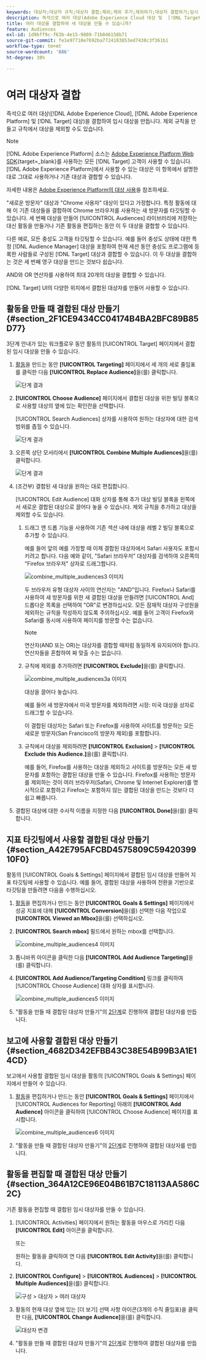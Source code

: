 ```yaml
---
keywords: 대상자;대상자 규칙;대상자 결합;제외;제외 추가;제외하기;대상자 결합하기;임시 대상자;애드혹 대상자
description: 즉석으로 여러 대상(Adobe Experience Cloud 대상 및  [!DNL Target] 대상)을 결합하여 임시 대상을 만드는 방법을 알아봅니다.
title: 여러 대상을 결합하여 새 대상을 만들 수 있습니까?
feature: Audiences
exl-id: 1d9bff9c-f63b-4e15-9809-71b046158b71
source-git-commit: fe1e97710e7692ba7724103853ed7438c3f361b1
workflow-type: tm+mt
source-wordcount: '886'
ht-degree: 38%

---
```


# 여러 대상자 결합

즉석으로 여러 대상([!DNL Adobe Experience Cloud], [!DNL Adobe Experience Platform] 및 [!DNL Target] 대상)을 결합하여 임시 대상을 만듭니다. 제외 규칙을 만들고 규칙에서 대상을 제외할 수도 있습니다.

>[!NOTE]
>
>[!DNL Adobe Experience Platform] 소스는 [Adobe Experience Platform Web SDK](https://experienceleague.adobe.com/docs/target-dev/developer/client-side/aep-web-sdk.html?lang=ko){target=_blank}를 사용하는 모든 [!DNL Target] 고객이 사용할 수 있습니다. [!DNL Adobe Experience Platform]에서 사용할 수 있는 대상은 이 항목에서 설명한 대로 그대로 사용하거나 기존 대상과 결합할 수 있습니다.
>
>자세한 내용은 [Adobe Experience Platform의 대상 사용](/help/main/c-target/c-audiences/audiences.md#aep)을 참조하세요.

&quot;새로운 방문자&quot; 대상과 &quot;Chrome 사용자&quot; 대상이 있다고 가정합니다. 특정 활동에 대해 이 기존 대상들을 결합하여 Chrome 브라우저를 사용하는 새 방문자를 타깃팅할 수 있습니다. 세 번째 대상을 만들어 [!UICONTROL Audiences] 라이브러리에 저장하는 대신 활동을 만들거나 기존 활동을 편집하는 동안 이 두 대상을 결합할 수 있습니다.

다른 예로, 모든 충성도 고객을 타깃팅할 수 있습니다. 예를 들어 충성도 상태에 대한 특정 [!DNL Audience Manager] 대상을 포함하여 현재 세션 동안 충성도 프로그램에 등록한 사람들로 구성된 [!DNL Target] 대상과 결합할 수 있습니다. 이 두 대상을 결합하는 것은 세 번째 영구 대상을 만드는 것보다 쉽습니다.

AND와 OR 연산자를 사용하여 최대 20개의 대상을 결합할 수 있습니다.

[!DNL Target] UI의 다양한 위치에서 결합된 대상자를 만들어 사용할 수 있습니다. 

## 활동을 만들 때 결합된 대상 만들기 {#section_2F1CE9434CC04174B4BA2BFC89B85D77}

3단계 안내가 있는 워크플로우 동안 활동의 [!UICONTROL Target] 페이지에서 결합된 임시 대상을 만들 수 있습니다.

1. [활동](/help/main/c-activities/activities.md#concept_D317A95A1AB54674BA7AB65C7985BA03)을 만드는 동안 **[!UICONTROL Targeting]** 페이지에서 세 개의 세로 줄임표를 클릭한 다음 **[!UICONTROL Replace Audience]**&#x200B;을(를) 클릭합니다.

   ![단계 결과](assets/edit_audience.png)

1. **[!UICONTROL Choose Audience]** 페이지에서 결합된 대상을 위한 빌딩 블록으로 사용할 대상의 옆에 있는 확인란을 선택합니다.

   [!UICONTROL Search Audiences] 상자를 사용하여 원하는 대상자에 대한 검색 범위를 좁힐 수 있습니다.

   ![단계 결과](assets/combine_multiple_audiences1.png)

1. 오른쪽 상단 모서리에서 **[!UICONTROL Combine Multiple Audiences]**&#x200B;을(를) 클릭합니다.

   ![단계 결과](assets/combine_multiple_audiences2.png)

1. (조건부) 결합된 새 대상을 원하는 대로 편집합니다.

   [!UICONTROL Edit Audience] 대화 상자를 통해 추가 대상 빌딩 블록을 왼쪽에서 새로운 결합된 대상으로 끌어다 놓을 수 있습니다. 제외 규칙을 추가하고 대상을 제외할 수도 있습니다.

   1. 드래그 앤 드롭 기능을 사용하여 기존 섹션 내에 대상을 레벨 2 빌딩 블록으로 추가할 수 있습니다.

      예를 들어 앞의 예를 가정할 때 이제 결합된 대상자에서 Safari 사용자도 포함시키려고 합니다. 다음 예와 같이, &quot;Safari 브라우저&quot; 대상자를 검색하여 오른쪽의 &quot;Firefox 브라우저&quot; 상자로 드래그합니다.

      ![combine_multiple_audiences3 이미지](assets/combine_multiple_audiences3.png)

      두 브라우저 유형 대상자 사이의 연산자는 &quot;AND&quot;입니다. Firefox나 Safari를 사용하여 새 방문자를 위한 새 결합된 대상을 만들려면 [!UICONTROL And] 드롭다운 목록을 선택하여 &quot;OR&quot;로 변경하십시오. 모든 잠재적 대상자 구성원을 제외하는 규칙을 작성하지 않도록 주의하십시오. 예를 들어 고객이 Firefox와 Safari를 동시에 사용하여 페이지를 방문할 수는 없습니다.

      >[!NOTE]
      >
      >연산자(AND 또는 OR)는 대상자를 결합할 때처럼 동일하게 유지되어야 합니다. 연산자들을 혼합하여 짜 맞출 수는 없습니다.

   1. 규칙에 제외를 추가하려면 **[!UICONTROL Exclude]**&#x200B;을(를) 클릭합니다.

      ![combine_multiple_audiences3a 이미지](assets/combine_multiple_audiences3a.png)

      대상을 끌어다 놓습니다.

      예를 들어 새 방문자에서 미국 방문자를 제외하려면 시장: 미국 대상을 상자로 드래그할 수 있습니다.

      이 결합된 대상자는 Safari 또는 Firefox를 사용하여 사이트를 방문하는 모든 새로운 방문자(San Francisco의 방문자 제외)를 포함합니다.

   1. 규칙에서 대상을 제외하려면 **[!UICONTROL Exclusion]** > **[!UICONTROL Exclude this Audience.]**&#x200B;을(를) 클릭합니다.

      예를 들어, Firefox를 사용하는 대상을 제외하고 사이트를 방문하는 모든 새 방문자를 포함하는 결합된 대상을 만들 수 있습니다. Firefox를 사용하는 방문자를 제외하는 것이 여러 브라우저(Safari, Chrome 및 Internet Explorer)를 명시적으로 포함하고 Firefox는 포함하지 않는 결합된 대상을 만드는 것보다 더 쉽고 빠릅니다.

1. 결합된 대상에 대한 수사적 이름을 지정한 다음 **[!UICONTROL Done]**&#x200B;을(를) 클릭합니다.

## 지표 타깃팅에서 사용할 결합된 대상 만들기 {#section_A42E795AFCBD4575809C5942039910F0}

활동의 [!UICONTROL Goals & Settings] 페이지에서 결합된 임시 대상을 만들어 지표 타깃팅에 사용할 수 있습니다. 예를 들어, 결합된 대상을 사용하여 전환을 기반으로 타깃팅을 만들려면 다음을 수행하십시오.

1. [활동](/help/main/c-activities/activities.md#concept_D317A95A1AB54674BA7AB65C7985BA03)을 편집하거나 만드는 동안 **[!UICONTROL Goals & Settings]** 페이지에서 성공 지표에 대해 **[!UICONTROL Conversion]**&#x200B;을(를) 선택한 다음 작업으로 **[!UICONTROL Viewed an Mbox]**&#x200B;을(를) 선택하십시오.
1. **[!UICONTROL Search mbox]** 필드에서 원하는 mbox를 선택합니다.

   ![combine_multiple_audiences4 이미지](assets/combine_multiple_audiences4.png)

1. 톱니바퀴 아이콘을 클릭한 다음 **[!UICONTROL Add Audience Targeting]**&#x200B;을(를) 클릭합니다.
1. **[!UICONTROL Add Audience/Targeting Condition]** 링크를 클릭하여 [!UICONTROL Choose Audience] 대화 상자를 표시합니다.

   ![combine_multiple_audiences5 이미지](assets/combine_multiple_audiences5.png)

1. &quot;활동을 만들 때 결합된 대상자 만들기&quot;의 [2단계](/help/main/c-target/combining-multiple-audiences.md#section_2F1CE9434CC04174B4BA2BFC89B85D77)로 진행하여 결합된 대상자를 만듭니다.

## 보고에 사용할 결합된 대상 만들기 {#section_4682D342EFBB43C38E54B99B3A1E14CD}

보고에서 사용할 결합된 임시 대상을 활동의 [!UICONTROL Goals & Settings] 페이지에서 만들어 수 있습니다.

1. [활동](/help/main/c-activities/activities.md#concept_D317A95A1AB54674BA7AB65C7985BA03)을 편집하거나 만드는 동안 **[!UICONTROL Goals & Settings]** 페이지에서 [!UICONTROL Audiences for Reporting] 아래의 **[!UICONTROL Add Audience]** 아이콘을 클릭하여 [!UICONTROL Choose Audience] 페이지를 표시합니다.

   ![combine_multiple_audiences6 이미지](assets/combine_multiple_audiences6.png)

1. &quot;활동을 만들 때 결합된 대상자 만들기&quot;의 [2단계](/help/main/c-target/combining-multiple-audiences.md#section_2F1CE9434CC04174B4BA2BFC89B85D77)로 진행하여 결합된 대상자를 만듭니다.

## 활동을 편집할 때 결합된 대상 만들기 {#section_364A12CE96E04B61B7C18113AA586C2C}

기존 활동을 편집할 때 결합된 임시 대상자를 만들 수 있습니다.

1. [!UICONTROL Activities] 페이지에서 원하는 활동을 마우스로 가리킨 다음 **[!UICONTROL Edit]** 아이콘을 클릭합니다.

   또는

   원하는 활동을 클릭하여 연 다음 **[!UICONTROL Edit Activity]**&#x200B;을(를) 클릭합니다.

1. **[!UICONTROL Configure]** > **[!UICONTROL Audiences]** > **[!UICONTROL Multiple Audiences]**&#x200B;을(를) 클릭합니다.

   ![구성 > 대상자 > 여러 대상자](assets/combine_multiple_audiences7.png)

1. 활동의 현재 대상 옆에 있는 [더 보기] 선택 사항 아이콘(3개의 수직 줄임표)을 클릭한 다음, **[!UICONTROL Change Audience]**&#x200B;을(를) 클릭합니다.

   ![대상자 변경](assets/combine_multiple_audiences8.png)

1. &quot;활동을 만들 때 결합된 대상자 만들기&quot;의 [2단계](/help/main/c-target/combining-multiple-audiences.md#section_2F1CE9434CC04174B4BA2BFC89B85D77)로 진행하여 결합된 대상자를 만듭니다.
